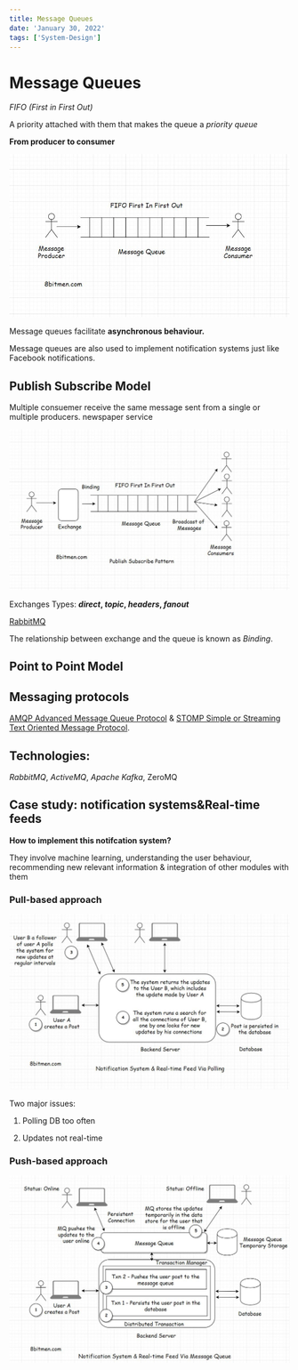 ```yaml
---
title: Message Queues
date: 'January 30, 2022'
tags: ['System-Design']
---
```


# Message Queues

*FIFO (First in First Out)*

A priority attached with them that makes the queue a *priority queue*

**From producer to consumer**

![message-queue.jpeg](message-queue.jpeg)

Message queues facilitate **asynchronous behaviour.**

Message queues are also used to implement notification systems just like Facebook notifications.

## Publish Subscribe Model

Multiple consuemer receive the same message sent from a single or multiple producers. newspaper service

![message-queue-pub-sub.jpeg](message-queue-pub-sub.jpeg)

Exchanges Types: ***direct*, *topic*, *headers*, *fanout***

[RabbitMQ](https://www.rabbitmq.com/tutorials/amqp-concepts.html)

The relationship between exchange and the queue is known as *Binding*.

## Point to Point Model

## Messaging protocols

[AMQP Advanced Message Queue Protocol](https://en.wikipedia.org/wiki/Advanced_Message_Queuing_Protocol) & [STOMP Simple or Streaming Text Oriented Message Protocol](https://en.wikipedia.org/wiki/Streaming_Text_Oriented_Messaging_Protocol).

## Technologies:

*RabbitMQ*, *ActiveMQ*, *Apache Kafka*, ZeroMQ

## Case study: notification systems&Real-time feeds

**How to implement this notifcation system?**

They involve machine learning, understanding the user behaviour, recommending new relevant information & integration of other modules with them

### Pull-based approach

![notifaction-pull-based.jpeg](notifaction-pull-based.jpeg)

Two major issues:

1. Polling DB too often

1. Updates not real-time

### Push-based approach

![notifaction-push-based.jpeg](notifaction-push-based.jpeg)

